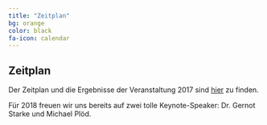 ```yaml
---
title: "Zeitplan"
bg: orange
color: black
fa-icon: calendar
---
```


## Zeitplan

Der Zeitplan und die Ergebnisse der Veranstaltung 2017 sind <a href="schedule_2017">hier</a> zu finden.

Für 2018 freuen wir uns bereits auf zwei tolle Keynote-Speaker: Dr. Gernot Starke und Michael Plöd.